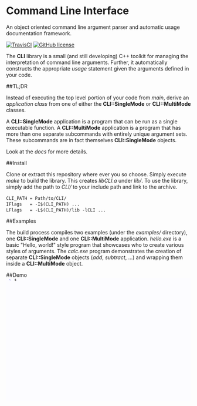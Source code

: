 # Command Line Interface

An object oriented command line argument parser and automatic usage documentation framework.

[![TravisCI](https://travis-ci.org/glentner/CLI.svg?branch=master)](https://travis-ci.org/glentner/CLI)
[![GitHub license](http://img.shields.io/badge/license-GPLv3-blue.svg?style=flat)](http://www.gnu.org/copyleft/gpl.html)


The **CLI** library is a small (and still developing) C++ toolkit for managing the interpretation of
command line arguments. Further, it automatically constructs the appropriate *usage* statement
given the arguments defined in your code.


##TL;DR

Instead of executing the top level portion of your code from *main*, derive an *application class*
from one of either the **CLI::SingleMode** or **CLI::MultiMode** classes.

A **CLI::SingleMode** application is a program that can be run as a single executable function.
A **CLI::MultiMode** application is a program that has more than one separate subcommands
with entirely unique argument sets. These subcommands are in fact themselves **CLI::SingleMode**
objects.

Look at the *docs* for more details.


##Install

Clone or extract this repository where ever you so choose. Simply execute *make* to build the
library. This creates *libCLI.a* under *lib/*. To use the library, simply add the path to *CLI/*
to your include path and link to the archive.
```
CLI_PATH = Path/to/CLI/
IFlags   = -I$(CLI_PATH) ...
LFlags   = -L$(CLI_PATH)/lib -lCLI ...
```


##Examples

The build process compiles two examples (under the *examples/* directory), one **CLI::SingleMode**
and one **CLI::MultiMode** application. *hello.exe* is a basic "Hello, world!" style program
that showcases who to create various styles of arguments. The *calc.exe* program demonstrates
the creation of separate **CLI::SingleMode** objects (*add*, *subtract*, ...) and wrapping
them inside a **CLI::MultiMode** object.


##Demo
![example](examples/demo.gif)
